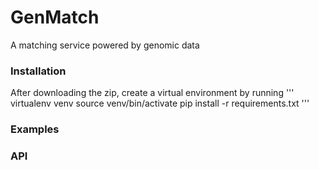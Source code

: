 # GenMatch
A matching service powered by genomic data

### Installation
After downloading the zip, create a virtual environment by running
'''
virtualenv venv
source venv/bin/activate
pip install -r requirements.txt
'''

### Examples

### API
